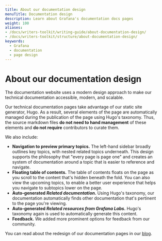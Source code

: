 ```yaml
---
title: About our documentation design
menuTitle: Documentation design
description: Learn about Grafana's documentation docs pages
weight: 100
aliases:
- /docs/writers-toolkit/writing-guide/about-documentation-design/
- /docs/writers-toolkit/structure/about-documentation-design/
keywords:
  - Grafana
  - documentation
  - page design
---
```


# About our documentation design

The documentation website uses a modern design approach to make our technical documentation accessible, modern, and scalable.

Our technical documentation pages take advantage of our static site generator, Hugo. As a result, several elements of the page are automatically managed during the publication of the page using Hugo's taxonomy. Thus, the source markdown files **do not need to hand management** of these elements and **do not require** contributors to curate them.

We also include:

- **Navigation to preview primary topics.** The left-hand sidebar broadly outlines key topics, with nested related topics underneath. This design supports the philosophy that "every page is page one" and creates an system of documentation around a topic that is easier to reference and navigate.
- **Floating table of contents.** The table of contents floats on the page as you scroll to the content that's hidden beneath the fold. You can also view the upcoming topics, to enable a better user experience that helps you navigate to subtopics lower on the page.
- **Auto-generated _Related documentation_.** Using Hugo's taxonomy, our documentation automatically finds other documentation that's pertinent to the page you're viewing.
- **Auto-generated _Related resources from Grafana Labs_.** Hugo's taxonomy again is used to automatically generate this content.
- **Feedback.** We added more prominent options for feedback from our community.

You can read about the redesign of our documentation pages in our [blog](/blog/2023/02/03/grafana-documentation-a-look-at-the-new-and-improved-design/).
